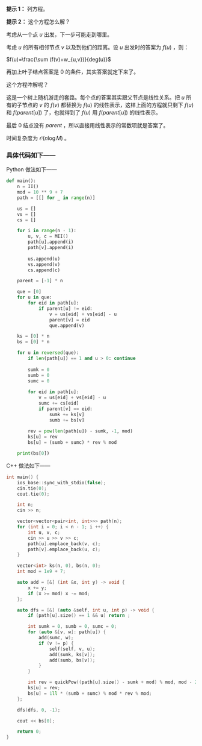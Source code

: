 **提示 1：** 列方程。

**提示 2：** 这个方程怎么解？

考虑从一个点 $u$ 出发，下一步可能走到哪里。

考虑 $u$ 的所有相邻节点 $v$ 以及到他们的距离。设 $u$ 出发时的答案为 $f(u)$ ，则：

$f(u)=\frac{\sum (f(v)+w_{u,v})}{deg(u)}$

再加上叶子结点答案是 $0$ 的条件，其实答案就定下来了。

这个方程咋解呢？

这是一个树上随机游走的套路。每个点的答案其实跟父节点是线性关系。把 $u$ 所有的子节点的 $v$ 的 $f(v)$ 都替换为 $f(u)$ 的线性表示，这样上面的方程就只剩下 $f(u)$ 和 $f(parent[u])$ 了，也就得到了 $f(u)$ 用 $f(parent[u])$ 的线性表示。

最后 $0$ 结点没有 $parent$ ，所以直接用线性表示的常数项就是答案了。

时间复杂度为 $\mathcal{O}(n\log M)$ 。

### 具体代码如下——

Python 做法如下——

```Python []
def main():
    n = II()
    mod = 10 ** 9 + 7
    path = [[] for _ in range(n)]

    us = []
    vs = []
    cs = []

    for i in range(n - 1):
        u, v, c = MII()
        path[u].append(i)
        path[v].append(i)
        
        us.append(u)
        vs.append(v)
        cs.append(c)

    parent = [-1] * n

    que = [0]
    for u in que:
        for eid in path[u]:
            if parent[u] != eid:
                v = us[eid] + vs[eid] - u
                parent[v] = eid
                que.append(v)

    ks = [0] * n
    bs = [0] * n

    for u in reversed(que):
        if len(path[u]) == 1 and u > 0: continue
        
        sumk = 0
        sumb = 0
        sumc = 0
        
        for eid in path[u]:
            v = us[eid] + vs[eid] - u
            sumc += cs[eid]
            if parent[v] == eid:
                sumk += ks[v]
                sumb += bs[v]
        
        rev = pow(len(path[u]) - sumk, -1, mod)
        ks[u] = rev
        bs[u] = (sumb + sumc) * rev % mod

    print(bs[0])
```

C++ 做法如下——

```cpp []
int main() {
    ios_base::sync_with_stdio(false);
    cin.tie(0);
    cout.tie(0);

    int n;
    cin >> n;

    vector<vector<pair<int, int>>> path(n);
    for (int i = 0; i < n - 1; i ++) {
        int u, v, c;
        cin >> u >> v >> c;
        path[u].emplace_back(v, c);
        path[v].emplace_back(u, c);
    }

    vector<int> ks(n, 0), bs(n, 0);
    int mod = 1e9 + 7;

    auto add = [&] (int &x, int y) -> void {
        x += y;
        if (x >= mod) x -= mod;
    };

    auto dfs = [&] (auto &self, int u, int p) -> void {
        if (path[u].size() == 1 && u) return ;

        int sumk = 0, sumb = 0, sumc = 0;
        for (auto &[v, w]: path[u]) {
            add(sumc, w);
            if (v != p) {
                self(self, v, u);
                add(sumk, ks[v]);
                add(sumb, bs[v]);
            }
        }

        int rev = quickPow((path[u].size() - sumk + mod) % mod, mod - 2, mod);
        ks[u] = rev;
        bs[u] = 1ll * (sumb + sumc) % mod * rev % mod;
    };

    dfs(dfs, 0, -1);

    cout << bs[0];

    return 0;
}
```